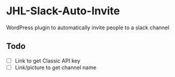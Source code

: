 # JHL-Slack-Auto-Invite
WordPress plugin to automatically invite people to a slack channel

## Todo

- [ ] Link to get Classic API key  
- [ ] Link/picture to get channel name
